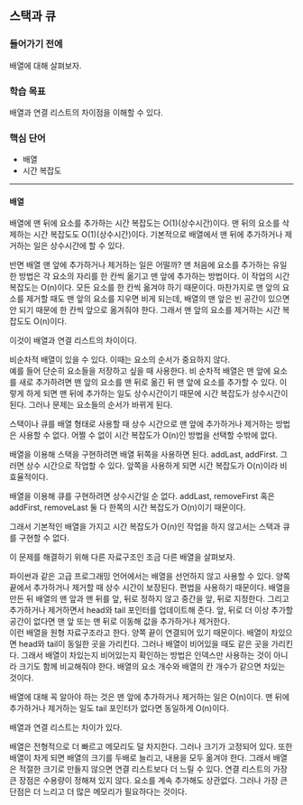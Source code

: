 ## 스택과 큐

### 들어가기 전에
배열에 대해 살펴보자.

### 학습 목표
배열과 연결 리스트의 차이점을 이해할 수 있다.

### 핵심 단어
- 배열 
- 시간 복잡도

---
#### 배열
배열에 맨 뒤에 요소를 추가하는 시간 복잡도는 O(1)(상수시간)이다. 맨 뒤의 요소를 삭제하는 시간 복잡도도 O(1)(상수시간)이다.
기본적으로 배열에서 맨 뒤에 추가하거나 제거하는 일은 상수시간에 할 수 있다.

반면 배열 맨 앞에 추가하거나 제거하는 일은 어떨까? 맨 처음에 요소를 추가하는 유일한 방법은 각 요소의 자리를 한 칸씩 옮기고 맨 앞에 추가하는 방법이다. 이 작업의 시간 복잡도는 O(n)이다. 모든 요소를 한 칸씩 옮겨야 하기 때문이다.
마찬가지로 맨 앞의 요소를 제거할 때도 맨 앞의 요소를 지우면 비게 되는데, 배열의 맨 앞은 빈 공간이 있으면 안 되기 때문에 한 칸씩 앞으로 옮겨줘야 한다. 그래서 맨 앞의 요소를 제거하는 시간 복잡도도 O(n)이다.

이것이 배열과 연결 리스트의 차이이다. 


비순차적 배열이 있을 수 있다. 이때는 요소의 순서가 중요하지 않다.  
예를 들어 단순히 요소들을 저장하고 싶을 때 사용한다. 비 순차적 배열은 맨 앞에 요소를 새로 추가하려면 맨 앞의 요소를 맨 뒤로 옮긴 뒤 맨 앞에 요소를 추가할 수 있다. 이렇게 하게 되면 맨 뒤에 추가하는 일도 상수시간이기 때문에 시간 복잡도가 상수시간이 된다. 그러나 문제는 요소들의 순서가 바뀌게 된다.

스택이나 큐를 배열 형태로 사용할 때 상수 시간으로 맨 앞에 추가하거나 제거하는 방법은 사용할 수 없다. 어쩔 수 없이 시간 복잡도가 O(n)인 방법을 선택할 수밖에 없다.

배열을 이용해 스택을 구현하려면 배열 뒤쪽을 사용하면 된다. addLast, addFirst. 그러면 상수 시간으로 작업할 수 있다. 앞쪽을 사용하게 되면 시간 복잡도가 O(n)이라 비효율적이다.

배열을 이용해 큐를 구현하려면 상수시간일 순 없다. addLast, removeFirst 혹은 addFirst, removeLast 둘 다 한쪽의 시간 복잡도가 O(n)이기 때문이다.

그래서 기본적인 배열을 가지고 시간 복잡도가 O(n)인 작업을 하지 않고서는 스택과 큐를 구현할 수 없다.


이 문제를 해결하기 위해 다른 자료구조인 조금 다른 배열을 살펴보자.

파이썬과 같은 고급 프로그래밍 언어에서는 배열을 선언하지 않고 사용할 수 있다. 양쪽 끝에서 추가하거나 제거할 때 상수 시간이 보장된다. 편법을 사용하기 때문이다. 배열을 만든 뒤 배열의 맨 앞과 맨 뒤를 앞, 뒤로 정하지 않고 중간을 앞, 뒤로 지정한다. 그리고 추가하거나 제거하면서 head와 tail 포인터를 업데이트해 준다. 앞, 뒤로 더 이상 추가할 공간이 없다면 맨 앞 또는 맨 뒤로 이동해 값을 추가하거나 제거한다.   
이런 배열을 원형 자료구조라고 한다. 양쪽 끝이 연결되어 있기 때문이다. 배열이 차있으면 head와 tail이 동일한 곳을 가리킨다. 그러나 배열이 비어있을 때도 같은 곳을 가리킨다. 그래서 배열이 차있는지 비어있는지 확인하는 방법은 인덱스만 사용하는 것이 아니라 크기도 함께 비교해줘야 한다. 배열의 요소 개수와 배열의 칸 개수가 같으면 차있는 것이다.


배열에 대해 꼭 알아야 하는 것은 맨 앞에 추가하거나 제거하는 일은 O(n)이다. 맨 뒤에 추가하거나 제거하는 일도 tail 포인터가 없다면 동일하게 O(n)이다.

배열과 연결 리스트는 차이가 있다.

배열은 전형적으로 더 빠르고 메모리도 덜 차지한다. 그러나 크기가 고정되어 있다. 또한 배열이 차게 되면 배열의 크기를 두배로 늘리고, 내용을 모두 옮겨야 한다. 그래서 배열은 적절한 크기로 만들지 않으면 연결 리스트보다 더 느릴 수 있다.
연결 리스트의 가장 큰 장점은 수용량이 정해져 있지 않다. 요소를 계속 추가해도 상관없다. 그러나 가장 큰 단점은 더 느리고 더 많은 메모리가 필요하다는 것이다.
